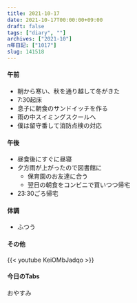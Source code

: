 ```yaml
---
title: 2021-10-17
date: 2021-10-17T00:00:00+09:00
draft: false
tags: ["diary", ""]
archives: ["2021-10"]
n年日記: ["1017"]
slug: 141518
---
```

#### 午前
- 朝から寒い、秋を通り越して冬がきた
- 7:30起床
- 息子に朝食のサンドイッチを作る
- 雨の中スイミングスクールへ
- 僕は留守番して消防点検の対応
#### 午後
- 昼食後にすぐに昼寝
- 夕方雨が上がったので図書館に
  - 保育園のお友達に合う
  - 翌日の朝食をコンビニで買いつつ帰宅
- 23:30ごろ帰宅
#### 体調
- ふつう
#### その他
{{< youtube KeiOMbJadqo >}}
#### 今日のTabs
おやすみ